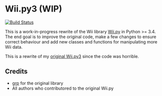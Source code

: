 Wii.py3 (WIP)
=======
[![Build Status](https://travis-ci.com/WiiDatabase/Wii.py3.svg?branch=master)](https://travis-ci.com/WiiDatabase/Wii.py3)

This is a work-in-progress rewrite of the Wii library [Wii.py](https://github.com/grp/Wii.py) in Python >= 3.4.
The end goal is to improve the original code, make a few changes to ensure correct behaviour and add new classes and functions for manipulating more Wii data.

This is a rewrite of my [original Wii.py3](https://github.com/Brawl345/Wii.py3) since the code was horrible.

## Credits
* [grp](https://github.com/grp) for the original library
* All authors who contributored to the original Wii.py
